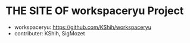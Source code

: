 # THE SITE OF workspaceryu Project
- workspaceryu: https://github.com/KShih/workspaceryu
- contributer: KShih, SigMozet
